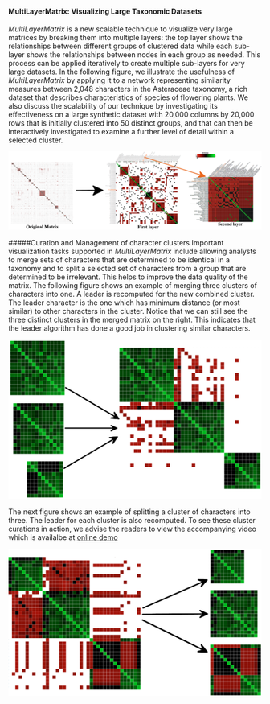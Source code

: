 #### MultiLayerMatrix: Visualizing Large Taxonomic Datasets
*MultiLayerMatrix* is a new scalable technique to visualize very large matrices by breaking them into multiple layers: the top layer shows the relationships between different groups of clustered data while each sub-layer shows the relationships between nodes in each group as needed. This process can be applied iteratively to create multiple sub-layers for very large datasets. In the following figure, we illustrate the usefulness of *MultiLayerMatrix* by applying it to a network representing similarity measures between 2,048 characters in the Asteraceae taxonomy, a rich dataset that describes characteristics of species of flowering plants. We also discuss the scalability of our technique by investigating its effectiveness on a large synthetic dataset with 20,000 columns by 20,000 rows that is initially clustered into 50 distinct groups, and that can then be interactively investigated to examine a further level of detail within a selected cluster.

![ScreenShot](https://github.com/CreativeCodingLab/MultiLayerMatrix/blob/master/figures/teaser.png)

#####Curation and Management of character clusters
Important visualization tasks supported in *MultiLayerMatrix* include allowing analysts to merge sets of characters that are determined to be identical in a taxonomy and to split a selected set of characters from a group that are determined to be irrelevant. This helps to improve the data quality of the matrix. The following figure shows an example of merging three clusters of characters into one. A leader is recomputed for the new combined cluster. The leader character is the one which has minimum distance (or most similar) to other characters in the cluster. Notice that we can still see the three distinct clusters in the merged matrix on the right. This indicates that the leader algorithm has done a good job in clustering similar characters.


![ScreenShot](https://github.com/CreativeCodingLab/MultiLayerMatrix/blob/master/figures/figure4.png)

The next figure shows an example of splitting a cluster of characters into three. The leader for each cluster is also recomputed. To see these cluster curations in action, we advise the readers to view the accompanying video which is availalbe at [online demo](http://www.cs.uic.edu/~tdang/MultiLayerMatrix/video.mp4)

![ScreenShot](https://github.com/CreativeCodingLab/MultiLayerMatrix/blob/master/figures/figure5.png)
